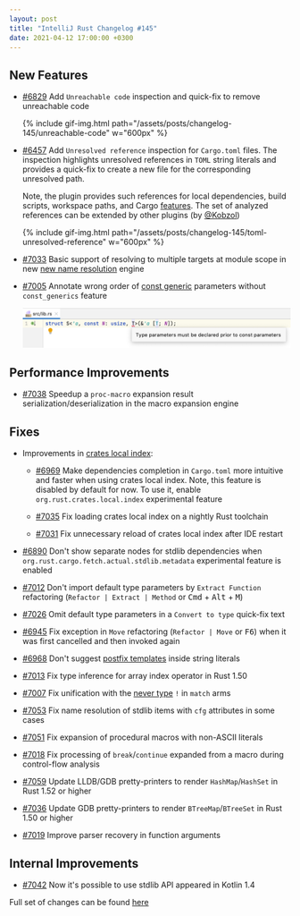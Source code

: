 ```yaml
---
layout: post
title: "IntelliJ Rust Changelog #145"
date: 2021-04-12 17:00:00 +0300
---
```



## New Features

* [#6829] Add `Unreachable code` inspection and quick-fix to remove unreachable code

  {% include gif-img.html path="/assets/posts/changelog-145/unreachable-code" w="600px" %}

* [#6457] Add `Unresolved reference` inspection for `Cargo.toml` files. The inspection highlights unresolved references
  in `TOML` string literals and provides a quick-fix to create a new file for the corresponding unresolved path.

  Note, the plugin provides such references for local dependencies, build scripts, workspace paths, and Cargo [features](https://doc.rust-lang.org/cargo/reference/features.html).
  The set of analyzed references can be extended by other plugins (by [@Kobzol])

  {% include gif-img.html path="/assets/posts/changelog-145/toml-unresolved-reference" w="600px" %}

* [#7033] Basic support of resolving to multiple targets at module scope in new [new name resolution](https://github.com/intellij-rust/intellij-rust/issues/6217) engine

* [#7005] Annotate wrong order of [const generic](https://rust-lang.github.io/rfcs/2000-const-generics.html) parameters without `const_generics` feature

    <img src="/assets/posts/changelog-145/const-generics-order.png" alt="wrong order of generic arguments" width="700px"/>

## Performance Improvements

* [#7038] Speedup a `proc-macro` expansion result serialization/deserialization in the macro expansion engine

## Fixes

* Improvements in [crates local index](https://github.com/intellij-rust/intellij-rust/issues/6463):
    * [#6969] Make dependencies completion in `Cargo.toml` more intuitive and faster when using crates local index.
      Note, this feature is disabled by default for now.
      To use it, enable `org.rust.crates.local.index` experimental feature

    * [#7035] Fix loading crates local index on a nightly Rust toolchain

    * [#7031] Fix unnecessary reload of crates local index after IDE restart

* [#6890] Don't show separate nodes for stdlib dependencies when `org.rust.cargo.fetch.actual.stdlib.metadata` experimental feature is enabled

* [#7012] Don't import default type parameters by `Extract Function` refactoring (`Refactor | Extract | Method` or <kbd>Cmd</kbd> + <kbd>Alt</kbd> + <kbd>M</kbd>)

* [#7026] Omit default type parameters in a `Convert to type` quick-fix text

* [#6945] Fix exception in `Move` refactoring (`Refactor | Move` or <kbd>F6</kbd>) when it was first cancelled and then invoked again

* [#6968] Don't suggest [postfix templates](https://plugins.jetbrains.com/plugin/8182-rust/docs/rust-code-generation.html#postfix-completion) inside string literals

* [#7013] Fix type inference for array index operator in Rust 1.50

* [#7007] Fix unification with the [never type](https://doc.rust-lang.org/std/primitive.never.html) `!` in `match` arms

* [#7053] Fix name resolution of stdlib items with `cfg` attributes in some cases

* [#7051] Fix expansion of procedural macros with non-ASCII literals

* [#7018] Fix processing of `break`/`continue` expanded from a macro during control-flow analysis

* [#7059] Update LLDB/GDB pretty-printers to render `HashMap`/`HashSet` in Rust 1.52 or higher

* [#7036] Update GDB pretty-printers to render `BTreeMap`/`BTreeSet` in Rust 1.50 or higher

* [#7019] Improve parser recovery in function arguments

## Internal Improvements

* [#7042] Now it's possible to use stdlib API appeared in Kotlin 1.4

<!-- https://github.com/intellij-rust/intellij-rust/pull/7014 -->
<!-- * RES: Refactor handling `$crate` when expanding macros in new resolve -->

Full set of changes can be found [here](https://github.com/intellij-rust/intellij-rust/milestone/53?closed=1)

[@Kobzol]: https://github.com/Kobzol


[#6457]: https://github.com/intellij-rust/intellij-rust/pull/6457
[#6829]: https://github.com/intellij-rust/intellij-rust/pull/6829
[#6890]: https://github.com/intellij-rust/intellij-rust/pull/6890
[#6945]: https://github.com/intellij-rust/intellij-rust/pull/6945
[#6968]: https://github.com/intellij-rust/intellij-rust/pull/6968
[#6969]: https://github.com/intellij-rust/intellij-rust/pull/6969
[#7005]: https://github.com/intellij-rust/intellij-rust/pull/7005
[#7007]: https://github.com/intellij-rust/intellij-rust/pull/7007
[#7012]: https://github.com/intellij-rust/intellij-rust/pull/7012
[#7013]: https://github.com/intellij-rust/intellij-rust/pull/7013
[#7018]: https://github.com/intellij-rust/intellij-rust/pull/7018
[#7019]: https://github.com/intellij-rust/intellij-rust/pull/7019
[#7026]: https://github.com/intellij-rust/intellij-rust/pull/7026
[#7031]: https://github.com/intellij-rust/intellij-rust/pull/7031
[#7033]: https://github.com/intellij-rust/intellij-rust/pull/7033
[#7035]: https://github.com/intellij-rust/intellij-rust/pull/7035
[#7036]: https://github.com/intellij-rust/intellij-rust/pull/7036
[#7038]: https://github.com/intellij-rust/intellij-rust/pull/7038
[#7042]: https://github.com/intellij-rust/intellij-rust/pull/7042
[#7051]: https://github.com/intellij-rust/intellij-rust/pull/7051
[#7053]: https://github.com/intellij-rust/intellij-rust/pull/7053
[#7059]: https://github.com/intellij-rust/intellij-rust/pull/7059